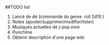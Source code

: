 ##TODO list

1. Lancé de dé (commande du genre .roll 2d10 )
2. Notes (ajouter/supprimer/modifier/lister)
3. Musiques actuelles de j-pop.moe
4. Punchline
5. Obtenir description d'une page wiki
